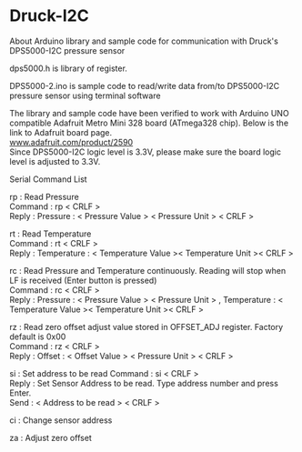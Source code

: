 # Druck-I2C
About Arduino library and sample code for communication with Druck's DPS5000-I2C pressure sensor

dps5000.h is library of register.

DPS5000-2.ino is sample code to read/write data from/to DPS5000-I2C pressure sensor using terminal software

The library and sample code have been verified to work with Arduino UNO compatible Adafruit Metro Mini 328 board (ATmega328 chip).
Below is the link to Adafruit board page.<br>
www.adafruit.com/product/2590 <br>
Since DPS5000-I2C logic level is 3.3V, please make sure the board logic level is adjusted to 3.3V. 

Serial Command List

rp : Read Pressure<br>
Command : rp &lt; CRLF &gt; <br>
Reply : Pressure : &lt; Pressure Value &gt; &lt; Pressure Unit &gt; &lt; CRLF &gt;

rt : Read Temperature<br>
Command : rt &lt; CRLF &gt; <br>
Reply : Temperature : &lt; Temperature Value &gt;&lt; Temperature Unit &gt;&lt; CRLF &gt;

rc : Read Pressure and Temperature continuously. Reading will stop when LF is received (Enter button is pressed)<br>
Command : rc &lt; CRLF &gt; <br>
Reply : Pressure : &lt; Pressure Value &gt; &lt; Pressure Unit &gt; , Temperature : &lt; Temperature Value &gt;&lt; Temperature Unit &gt;&lt; CRLF &gt;

rz : Read zero offset adjust value stored in OFFSET_ADJ register. Factory default is 0x00<br>
Command : rz &lt; CRLF &gt; <br>
Reply : Offset : &lt; Offset Value &gt; &lt; Pressure Unit &gt; &lt; CRLF &gt;

si : Set address to be read
Command : si &lt; CRLF &gt; <br>
Reply : Set Sensor Address to be read. Type address number and press Enter. <br>
Send : &lt; Address to be read &gt; &lt; CRLF &gt; <br>

ci : Change sensor address

za : Adjust zero offset
